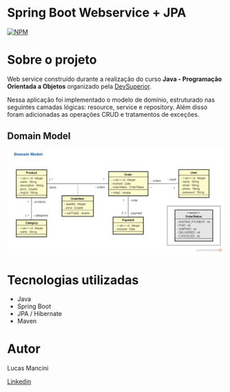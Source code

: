 # Spring Boot Webservice + JPA 
[![NPM](https://img.shields.io/npm/l/react)](https://github.com/mancinilucas/spring-jpa-workshop/blob/main/LICENSE) 

# Sobre o projeto

Web service construído durante a realização do curso **Java - Programação Orientada a Objetos** organizado pela [DevSuperior](https://udemy.com/course/java-curso-completo).

Nessa aplicação foi implementado o modelo de domínio, estruturado nas seguintes camadas lógicas: resource, service e repository. Além disso foram adicionadas as operações CRUD e tratamentos de exceções.

## Domain Model
![Model](https://github.com/mancinilucas/project-assets/blob/main/assets/sp_web_jpa_model.png) 

# Tecnologias utilizadas
- Java
- Spring Boot
- JPA / Hibernate
- Maven

# Autor

Lucas Mancini

[Linkedin](https://www.linkedin.com/in/lucasgmancini/)
